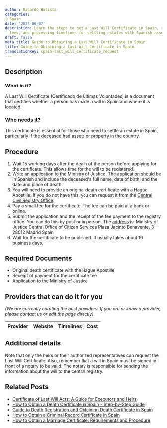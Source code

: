 ```yaml
---
author: Ricardo Batista
categories:
- Spain
date: '2024-06-07'
description: Learn the steps to get a Last Will Certificate in Spain, required documents,
  fees, and processing timelines for settling estates with Spanish assets.
draft: false
meta_title: Guide to Obtaining a Last Will Certificate in Spain
title: Guide to Obtaining a Last Will Certificate in Spain
translationKey: spain-last_will_certificate_request
---
```


## Description

### What is it?
A Last Will Certificate (Certificado de Últimas Voluntades) is a document that certifies whether a person has made a will in Spain and where it is located. 

### Who needs it?
This certificate is essential for those who need to settle an estate in Spain, particularly if the deceased had assets or property in the country.

## Procedure

1. Wait 15 working days after the death of the person before applying for the certificate. This allows time for the will to be registered.
2. Write an application to the Ministry of Justice. The application should be in Spanish and include the deceased's full name, date of birth, and the date and place of death.
3. You will need to provide an original death certificate with a Hague Apostille. If you do not have this, you can request it from the [Central Civil Registry Office](https://www.mpr.gob.es/Paginas/index.aspx).
4. Pay a small fee for the certificate. The fee can be paid at a bank or online.
5. Submit the application and the receipt of the fee payment to the registry office. You can do this by post or in person. The [address](https://www.mpr.gob.es/Paginas/index.aspx) is:
    Ministry of Justice
    Central Office of Citizen Services
    Plaza Jacinto Benavente, 3
    28012 Madrid
    Spain
6. Wait for the certificate to be published. It usually takes about 10 business days. 

## Required Documents

- Original death certificate with the Hague Apostille
- Receipt of payment for the certificate fee
- Application to the Ministry of Justice

## Providers that can do it for you

_(We are currently curating the best providers. If you are or know a provider, please contact us or edit the page directly)_

| Provider        |     Website     |     Timelines    |       Cost      |
| :-------------: | :-------------: |  :-------------: | :-------------: |

## Additional details

Note that only the heirs or their authorized representatives can request the Last Will Certificate. Also, remember that a will in Spain must be signed in front of a notary to be valid. The notary is responsible for sending the information about the will to the central registry.

## Related Posts

- [Certificate of Last Will Acts: A Guide for Executors and Heirs](https://tramitit.com/guides/spain/certificate_of_last_will_acts/)
- [How to Obtain a Death Certificate in Spain - Step-by-Step Guide](https://tramitit.com/guides/spain/death_certificate/)
- [Guide to Death Registration and Obtaining Death Certificate in Spain](https://tramitit.com/guides/spain/death_registration/)
- [How to Obtain a Criminal Record Certificate in Spain](https://tramitit.com/guides/spain/criminal_record_certificate/)
- [How to Obtain a Marriage Certificate: Requirements and Procedure](https://tramitit.com/guides/spain/marriage_certificate/)